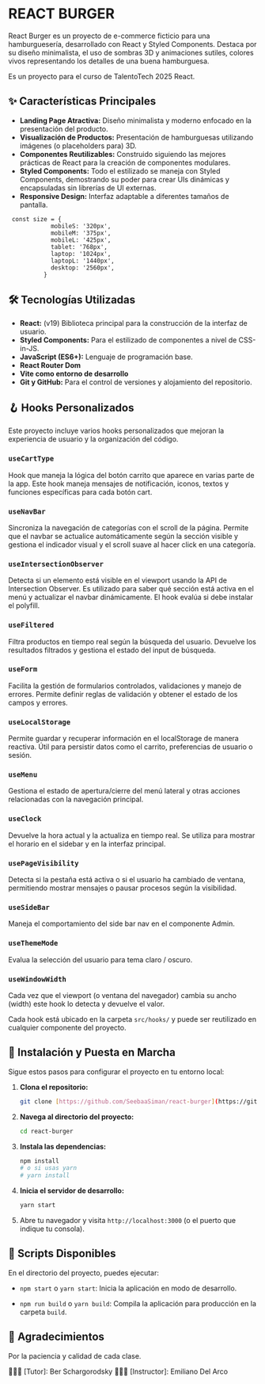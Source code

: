 # REACT BURGER

React Burger es un proyecto de e-commerce ficticio para una hamburguesería, desarrollado con React y Styled Components. Destaca por su diseño minimalista, el uso de sombras 3D y animaciones sutiles, colores vivos representando los detalles de una buena hamburguesa.

Es un proyecto para el curso de TalentoTech 2025 React.

## ✨ Características Principales

- **Landing Page Atractiva:** Diseño minimalista y moderno enfocado en la presentación del producto.
- **Visualización de Productos:** Presentación de hamburguesas utilizando imágenes (o placeholders para) 3D.
- **Componentes Reutilizables:** Construido siguiendo las mejores prácticas de React para la creación de componentes modulares.
- **Styled Components:** Todo el estilizado se maneja con Styled Components, demostrando su poder para crear UIs dinámicas y encapsuladas sin librerías de UI externas.
- **Responsive Design:** Interfaz adaptable a diferentes tamaños de pantalla.

```
 const size = {
            mobileS: '320px',
            mobileM: '375px',
            mobileL: '425px',
            tablet: '768px',
            laptop: '1024px',
            laptopL: '1440px',
            desktop: '2560px',
          }
```

## 🛠️ Tecnologías Utilizadas

- **React:** (v19) Biblioteca principal para la construcción de la interfaz de usuario.
- **Styled Components:** Para el estilizado de componentes a nivel de CSS-in-JS.
- **JavaScript (ES6+):** Lenguaje de programación base.
- **React Router Dom**
- **Vite como entorno de desarrollo**
- **Git y GitHub:** Para el control de versiones y alojamiento del repositorio.

## 🪝 Hooks Personalizados

Este proyecto incluye varios hooks personalizados que mejoran la experiencia de usuario y la organización del código.

### `useCartType`

Hook que maneja la lógica del botón carrito que aparece en varias parte de la app. Este hook maneja mensajes de notificación, iconos, textos y funciones específicas para cada botón cart.

### `useNavBar`

Sincroniza la navegación de categorías con el scroll de la página. Permite que el navbar se actualice automáticamente según la sección visible y gestiona el indicador visual y el scroll suave al hacer click en una categoría.

### `useIntersectionObserver`

Detecta si un elemento está visible en el viewport usando la API de Intersection Observer. Es utilizado para saber qué sección está activa en el menú y actualizar el navbar dinámicamente. El hook evalúa si debe instalar el polyfill.

### `useFiltered`

Filtra productos en tiempo real según la búsqueda del usuario. Devuelve los resultados filtrados y gestiona el estado del input de búsqueda.

### `useForm`

Facilita la gestión de formularios controlados, validaciones y manejo de errores. Permite definir reglas de validación y obtener el estado de los campos y errores.

### `useLocalStorage`

Permite guardar y recuperar información en el localStorage de manera reactiva. Útil para persistir datos como el carrito, preferencias de usuario o sesión.

### `useMenu`

Gestiona el estado de apertura/cierre del menú lateral y otras acciones relacionadas con la navegación principal.

### `useClock`

Devuelve la hora actual y la actualiza en tiempo real. Se utiliza para mostrar el horario en el sidebar y en la interfaz principal.

### `usePageVisibility`

Detecta si la pestaña está activa o si el usuario ha cambiado de ventana, permitiendo mostrar mensajes o pausar procesos según la visibilidad.

### `useSideBar`

Maneja el comportamiento del side bar nav en el componente Admin.

### `useThemeMode`

Evalua la selección del usuario para tema claro / oscuro.

### `useWindowWidth`

Cada vez que el viewport (o ventana del navegador) cambia su ancho (width) este hook lo detecta y devuelve el valor.

Cada hook está ubicado en la carpeta `src/hooks/` y puede ser reutilizado en cualquier componente del proyecto.

## 🚀 Instalación y Puesta en Marcha

Sigue estos pasos para configurar el proyecto en tu entorno local:

1.  **Clona el repositorio:**
    ```bash
    git clone [https://github.com/SeebaaSiman/react-burger](https://github.com/SeebaaSiman/react-burger)
    ```
2.  **Navega al directorio del proyecto:**

    ```bash
    cd react-burger
    ```

3.  **Instala las dependencias:**

    ```bash
    npm install
    # o si usas yarn
    # yarn install
    ```

4.  **Inicia el servidor de desarrollo:**

    ```bash
    yarn start

    ```

5.  Abre tu navegador y visita `http://localhost:3000` (o el puerto que indique tu consola).

## 📜 Scripts Disponibles

En el directorio del proyecto, puedes ejecutar:

- `npm start` o `yarn start`:
  Inicia la aplicación en modo de desarrollo.

- `npm run build` o `yarn build`:
  Compila la aplicación para producción en la carpeta `build`.

## 🙏 Agradecimientos

Por la paciencia y calidad de cada clase.

🙋🏻‍♂️ [Tutor]: Ber Schargorodsky
🙋🏻‍♂️ [Instructor]: Emiliano Del Arco
